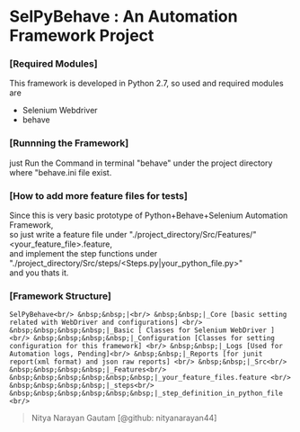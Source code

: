 # SelPyBehave : An Automation Framework Project

### [Required Modules]
This framework is developed in Python 2.7, so used and required modules are
- Selenium Webdriver
- behave

### [Runnning the Framework]<br/>
just Run the Command in terminal "behave" under the project directory where "behave.ini file exist.<br/>

### [How to add more feature files for tests]
Since this is very basic prototype of Python+Behave+Selenium Automation Framework, <br/>
so just write a feature file under "./project_directory/Src/Features/"<your_feature_file>.feature, <br/>
and implement the step functions under "./project_directory/Src/steps/<Steps.py|your_python_file.py>" <br/>
and you thats it.<br/>

### [Framework Structure]<br/>
`SelPyBehave<br/>
&nbsp;&nbsp;|<br/>
&nbsp;&nbsp;|_Core [basic setting related with WebDriver and configurations] <br/>
&nbsp;&nbsp;&nbsp;&nbsp;|_Basic [ Classes for Selenium WebDriver ] <br/>
&nbsp;&nbsp;&nbsp;&nbsp;|_Configuration [Classes for setting configuration for this framework] <br/>
&nbsp;&nbsp;|_Logs [Used for Automation logs, Pending]<br/>
&nbsp;&nbsp;|_Reports [for junit report(xml format) and json raw reports] <br/>
&nbsp;&nbsp;|_Src<br/>
&nbsp;&nbsp;&nbsp;&nbsp;|_Features<br/>
&nbsp;&nbsp;&nbsp;&nbsp;&nbsp;&nbsp;|_your_feature_files.feature <br/>
&nbsp;&nbsp;&nbsp;&nbsp;|_steps<br/>
&nbsp;&nbsp;&nbsp;&nbsp;&nbsp;&nbsp;|_step_definition_in_python_file <br/>`

> Nitya Narayan Gautam [@github: nityanarayan44]
